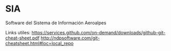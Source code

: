 # SIA
Software del Sistema de Información Aeroalpes

Links utiles:
https://services.github.com/on-demand/downloads/github-git-cheat-sheet.pdf
http://ndpsoftware.com/git-cheatsheet.html#loc=local_repo
